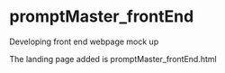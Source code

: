 # promptMaster_frontEnd
Developing front end webpage mock up

The landing page added is promptMaster_frontEnd.html 
